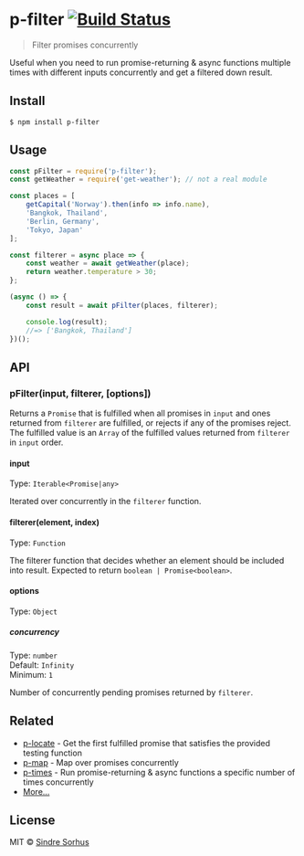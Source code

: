 # p-filter [![Build Status](https://travis-ci.org/sindresorhus/p-filter.svg?branch=master)](https://travis-ci.org/sindresorhus/p-filter)

> Filter promises concurrently

Useful when you need to run promise-returning & async functions multiple times with different inputs concurrently and get a filtered down result.


## Install

```
$ npm install p-filter
```


## Usage

```js
const pFilter = require('p-filter');
const getWeather = require('get-weather'); // not a real module

const places = [
	getCapital('Norway').then(info => info.name),
	'Bangkok, Thailand',
	'Berlin, Germany',
	'Tokyo, Japan'
];

const filterer = async place => {
	const weather = await getWeather(place);
	return weather.temperature > 30;
};

(async () => {
	const result = await pFilter(places, filterer);

	console.log(result);
	//=> ['Bangkok, Thailand']
})();
```


## API

### pFilter(input, filterer, [options])

Returns a `Promise` that is fulfilled when all promises in `input` and ones returned from `filterer` are fulfilled, or rejects if any of the promises reject. The fulfilled value is an `Array` of the fulfilled values returned from `filterer` in `input` order.

#### input

Type: `Iterable<Promise|any>`

Iterated over concurrently in the `filterer` function.

#### filterer(element, index)

Type: `Function`

The filterer function that decides whether an element should be included into result. Expected to return `boolean | Promise<boolean>`.

#### options

Type: `Object`

##### concurrency

Type: `number`<br>
Default: `Infinity`<br>
Minimum: `1`

Number of concurrently pending promises returned by `filterer`.


## Related

- [p-locate](https://github.com/sindresorhus/p-locate) - Get the first fulfilled promise that satisfies the provided testing function
- [p-map](https://github.com/sindresorhus/p-map) - Map over promises concurrently
- [p-times](https://github.com/sindresorhus/p-times) - Run promise-returning & async functions a specific number of times concurrently
- [More…](https://github.com/sindresorhus/promise-fun)


## License

MIT © [Sindre Sorhus](https://sindresorhus.com)

